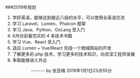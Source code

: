 ###2019年规划
1. 学好英语，能够达到接近八级的水平，可以使用全英语交流
2. 学习 Laravel、Lumen、Phalcon 框架
3. 学习 Java、Python、GoLang 至入门
4. 6月份前看完买的 4 本技术书籍
5. 学习 Vue、React 至入门
6. 适应 Lumen + Vue/React 完成一个商城网站的开发
7. 了解更多的 php 技术，学习更多的技术知识，向资深工程师发展
8. 争取能够进入外企

&emsp;&emsp;&emsp;&emsp;&emsp;&emsp;------- by 张亚楠   2019年1月1日23点55分
